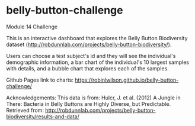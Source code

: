 # belly-button-challenge
Module 14 Challenge

This is an interactive dashboard that explores the Belly Button Biodiversity dataset (http://robdunnlab.com/projects/belly-button-biodiversity/).

Users can choose a test subject's id and they will see the individual's demographic information, a bar chart of the individual's 10 largest samples with details, and a bubble chart that explores each of the samples. 

Github Pages link to charts: https://robinlwilson.github.io/belly-button-challenge/

Acknowledgements: 
This data is from: Hulcr, J. et al. (2012) A Jungle in There: Bacteria in Belly Buttons are Highly Diverse, but Predictable. Retrieved from: http://robdunnlab.com/projects/belly-button-biodiversity/results-and-data/


